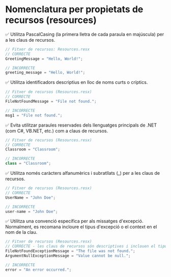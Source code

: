 # Nomenclatura per propietats de recursos (resources)

✅ Utilitza PascalCasing (la primera lletra de cada paraula en majúscula) per a les claus de recursos.

```csharp
// Fitxer de recursos: Resources.resx
// CORRECTE
GreetingMessage = "Hello, World!";

// INCORRECTE
greeting_message = "Hello, World!";
```

✅ Utilitza identificadors descriptius en lloc de noms curts o críptics.

```csharp
// Fitxer de recursos (Resources.resx)
// CORRECTE
FileNotFoundMessage = "File not found.";

// INCORRECTE
msg1 = "File not found.";
```
✅ Evita utilitzar paraules reservades dels llenguatges principals de .NET (com C#, VB.NET, etc.) com a claus de recursos.

```csharp
// Fitxer de recursos (Resources.resx)
// CORRECTE
Classroom = "Classroom";

// INCORRECTE
class = "Classroom";
```

✅ Utilitza només caràcters alfanumèrics i subratllats (_) per a les claus de recursos.

```csharp
// Fitxer de recursos (Resources.resx)
// CORRECTE
UserName = "John Doe";

// INCORRECTE
user-name = "John Doe";
```

✅ Utilitza una convenció específica per als missatges d'excepció. Normalment, es recomana incloure el tipus d'excepció o el context en el nom de la clau.

```csharp
// Fitxer de recursos (Resources.resx)
// CORRECTE - les claus de recursos són descriptives i inclouen el tipus d'excepció o el context
FileNotFoundExceptionMessage = "The file was not found.";
ArgumentNullExceptionMessage = "Value cannot be null.";

// INCORRECTE
error = "An error occurred.";
```
